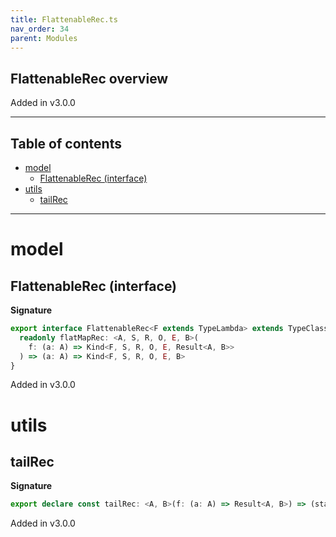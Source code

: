 ```yaml
---
title: FlattenableRec.ts
nav_order: 34
parent: Modules
---
```


## FlattenableRec overview

Added in v3.0.0

---

<h2 class="text-delta">Table of contents</h2>

- [model](#model)
  - [FlattenableRec (interface)](#flattenablerec-interface)
- [utils](#utils)
  - [tailRec](#tailrec)

---

# model

## FlattenableRec (interface)

**Signature**

```ts
export interface FlattenableRec<F extends TypeLambda> extends TypeClass<F> {
  readonly flatMapRec: <A, S, R, O, E, B>(
    f: (a: A) => Kind<F, S, R, O, E, Result<A, B>>
  ) => (a: A) => Kind<F, S, R, O, E, B>
}
```

Added in v3.0.0

# utils

## tailRec

**Signature**

```ts
export declare const tailRec: <A, B>(f: (a: A) => Result<A, B>) => (startWith: A) => B
```

Added in v3.0.0
